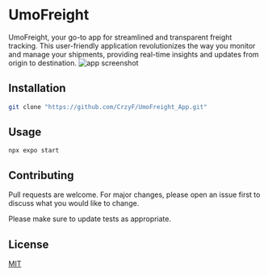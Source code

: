 # UmoFreight

UmoFreight, your go-to app for streamlined and transparent freight tracking. This user-friendly application revolutionizes the way you monitor and manage your shipments, providing real-time insights and updates from origin to destination.
![app screenshot](https://github.com/CrzyF/UmoFreight_App/blob/main/assets/app-preview.png)

## Installation

```bash
git clone "https://github.com/CrzyF/UmoFreight_App.git"
```

## Usage

```React Native
npx expo start
```

## Contributing

Pull requests are welcome. For major changes, please open an issue first
to discuss what you would like to change.

Please make sure to update tests as appropriate.

## License

[MIT](https://choosealicense.com/licenses/mit/)
